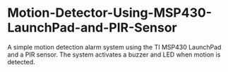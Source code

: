 # Motion-Detector-Using-MSP430-LaunchPad-and-PIR-Sensor
A simple motion detection alarm system using the TI MSP430 LaunchPad and a PIR sensor. The system activates a buzzer and LED when motion is detected.
